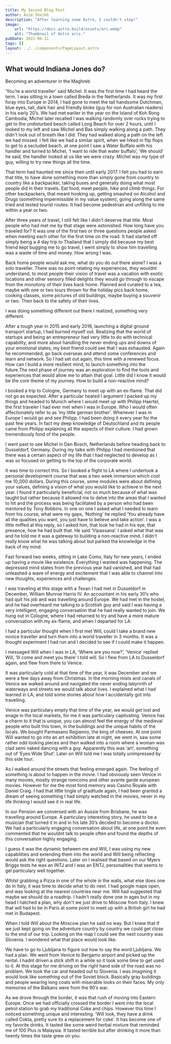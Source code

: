 ```yaml
---
title: My Second Blog Post
author: Asim Sheikh
description: "After learning some Astro, I couldn't stop!"
image:
    url: "https://docs.astro.build/assets/arc.webp"
    alt: "Thumbnail of Astro arcs."
pubDate: 2022-06-11
tags: []
layout: ../../components/PageLayout.astro
---
```

## What would Indiana Jones do?
Becoming an adventurer in the Maghreb

‘You’re a world traveller’ said Michel. It was the first time I had heard the term. I was sitting in a town called Breda in the Netherlands. It was my first foray into Europe in 2014, I had gone to meet the tall handsome Dutchman, blue eyes, tall, dark hair and friendly bloke (guy for non Australian readers) in his early 20’s.  We had met  earlier in the year on the Island of Koh Rong Cambodia, Michel later recalled I was walking randomly over rocks trying to get to the undisturbed beach called Long Beach for over 2 hours, until I looked to my left and saw Michel and Bas simply walking along a path. They didn't look out of breath like I did. They had walked along a path on the left we had missed. I felt like we had a similar spirit, when we hiked in flip flops to get to a secluded beach, at one point I saw a Water Buffalo with his handler and turned to Michel, ‘I want to ride that water buffalo’, ‘We should’ he said, the handler looked at us like we were crazy. Michel was my type of guy, willing to try new things all the time.  

That term had haunted me since then until early 2017. I felt you had to earn that title, to have done something more than simply gone from country to country like a backpacker, taking buses and generally doing what most people did in their travels. Eat food, meet people, hike and climb things. For other backpackers, that meant hooking up, getting smashed on Alcohol and Drugs (something impermissible in my value system), going along the same tried and tested tourist routes. It had become pedestrian and unfilling to me within a year or two.

After three years of travel, I still felt like I didn't deserve that title. Most people who had met me by that stage were astonished. How long have you traveled for? It was one of the first two or three questions people asked when meeting each other for the first time on the road. It had started off simply being a 4 day trip to Thailand that I simply did because my best friend kept bugging me to go travel, I went simply to show him travelling was a waste of time and money. How wrong I was.

Back home people would ask me, what do you do out there alone? I was a solo traveller. There was no point relating my experiences, they wouldnt understand, to most people their vision of travel was a vacation with exotic locations and other sensory filled delights they would go through to escape from the monotony of their lives back home. Planned and curated to a tea, maybe with one or two tours thrown for the holiday pics back home, cooking classes, some pictures of old buildings, maybe buying a souvenir or two. Then back to the safety of their lives. 

I was doing something different out there I realized, something very different. 

After a tough year in 2015 and early 2016, launching a digital ground transport startup, I had burned myself out. Realizing that the world of startups and being an entrepreneur had very little to do with technical capability, and more about handling the never ending ups and downs of your emotional states, my best friend could see that I was exhausted. Again he recommended, go back overseas and attend some conferences and learn and network. So I had set out again, this time with a renewed focus. How can I build a more resilient mind, to launch something into the future.The next phase of journey was an exploration to find the tools and experiences that would allow me to attain that goal. Little did I know it would be the core theme of my journey. How to build a non-reactive mind?

I booked a trip to Cologne, Germany to meet up with an ex-flame. That did not go as expected. After a particular heated I argument I packed up my things and headed to Munich where I would meet up with Philipp Haertel, the first traveler I had ever met when I was in Europe. Who I would often affectionately refer to as ‘my little german brother’. Whenever I was in Europe I would go and see Philipp. I had been doing it every year for the past few years. In fact my deep knowledge of Deutschland and its people came from Philipp explaining all the aspects of their culture. I had grown tremendously fond of the people. 

I went past to see Michel in Den Bosch, Netherlands before heading back to Dusseldorf, Germany. During my talks with Philipp I had mentioned that there was a certain aspect of my life that I had neglected to develop as I was so focused on getting to the top of the corporate world. 

It was time to correct this. So I booked a flight to LA where I undertook a personal development course that was a two week immersion which cost me 10_000 dollars. During this course, some modules were about defining your values, defining a vision of what you would like to achieve in the next year. I found it particularly beneficial, not so much because of what was taught but rather because it allowed me to delve into the areas that I wanted to hit and the process was being facilitated by a person who had been mentored by Tony Robbins. In one on one I asked what I needed to learn from his course, what were my gaps, ‘Nothing’ he replied ‘You already have all the qualities you want, you just have to believe and take action’. I was a little miffed at this reply, so I asked him, that look he had in his eye, that presence, how he had built that. He said ‘Vipassana’. I asked what that was and he told me it was a gateway to building a non-reactive mind. I didn't really know what he was talking about but parked the knowledge in the back of my mind.


Fast forward two weeks, sitting in Lake Como, Italy for new years, I ended up having a movie like existence. Everything I wanted was happening. The depressed mind states from the previous year had vanished, and that had unleashed a wave of energy and excitement that I was able to channel into new thoughts, experiences and challenges.

I was traveling at this stage with a Texan I had met in Dusseldorf in December, William Munroe Harris IV.  An accountant in his early 30’s who had quit his job and was travelling around Europe. We had met in the hostel, and he had overheard me talking to a Scottish guy and said I was having a very intelligent, engaging conversation that he had really wanted to join. We hung out in Cologne, where I had returned to try and have a more mature conversation with my ex-flame, and when I departed for LA. 

I had a particular thought when I first met Will, could I take a brand new novice traveller and turn them into a world traveller in 3 months. It was a thought experiment I had run and I decided to see if I could make it happen. 

I messaged Will when I was in LA, ‘Where are you now?’, ‘Venice’ replied Will, ‘Ill come and meet you there’ I told will. So I flew from LA to Dusseldorf again, and flew from there to Venice. 

It was particularly cold at that time of the year, it was December and we were a few days away from Christmas. In the morning mists and canals of Venice we walked around and navigated the never ending labyrinth of waterways and streets we would talk about lives. I explained what I had learned in LA, and told some stories about how I accidentally got into travelling. 

Venice was particulary empty that time of the year, we would get lost and enage in the local markets, for me it was particulary captivating. Venice has a charm to it that is unique, you can almost feel the energy of the medieval people who built this town, in the buildings and the unique habits of the locals. We bought Parmasano Regianno, the king of cheeses. At one point Will wanted to go into an art exhibition late at night, we went in, saw some rather odd looking pieces and then walked into a room where a woman was clad semi naked dancing with a guy. Apparently this was ‘art’, something out of ‘Eyes Wide Shut’. Later on Will told me I was totally unimpressed by this side tour.

As I walked around the streets that feeling emerged again. The feeling of something is about to happen in the movie. I had obviously seen Venice in many movies, mostly strange romcoms and other avante garde european movies. However for me the most fond memory was Casino Royale with Daniel Craig. I had that little tingle of graditude again, I had been granted a dream of seeing something I had simply watched in the movies, never in my life thinking I would see it in real life. 

In our Pension we conversed with an Aussie from Brisbane, he was travelling around Europe. A particulary interesting story, he used to be a musician that turned it in and in his late 30’s decided to become a doctor. We had a particularly engaging conversation about life, at one point he even commented that he wouldnt talk to people often and found the depths of this conversation highly engaging.

I guess it was the dynamic between me and Will, I was using my new capabilities and extending them into the world and Will being reflecting would ask the right questions. Later on I realised that based on our Myers Briggs tests he was an INTJ and I was an ENTJ, personalities that seems to gel particulary well together.

Whilst grabbing a Pizza in one of the whole in the walls, what else does one do in Italy, it was time to decide what to do next. I had google maps open, and was looking at the nearest countries near me. Will had suggested that maybe we should do a roadtrip. I hadn’t really done one in ages but in my head I hatched a plan, why don't we just drive to Moscow from Italy. I knew that will had to be in Paris at some point to meet up with a British girl he had met in Budapest. 

When I told Will about the Moscow plan he said no way. But I knew that if we just kept going on the adventure country by country we could get close to the end of our trip. Looking on the map I could see the next country was Slovenia. I wondered what that place would look like. 

We have to go to Ljubljana to figure out how to say the word Ljubljana. We had a plan. We went from Venice to Bergamo airport and picked up the rental. I hadnt driven a stick shift in a while so it took some time to get used to it. At this stage for me driving on the right hand side of the road was no problem. We took the car and headed out to Slovenia. I was imagining it would look like something out of the Soviet block. Basically gray buildings and people wearing long coats with miserable looks on their faces. My only memories of the Balkans were from the 90’s war.

As we drove through the border, it was that rush of moving into Eastern Europe. Once we had officially crossed the border I went into the local petrol station to grab my traditional Coke and chips. However this time I noticed something unique and interesting. ‘Will look, they have a drink called Cokta, pretty sure its a replacement for coke’. It has become one of my favorite drinks. It tasted like some weird herbal mixture that reminded me of 100 Plus is Malaysia. It tasted terrible but after drinking it more than twenty times the taste grew on you. 
